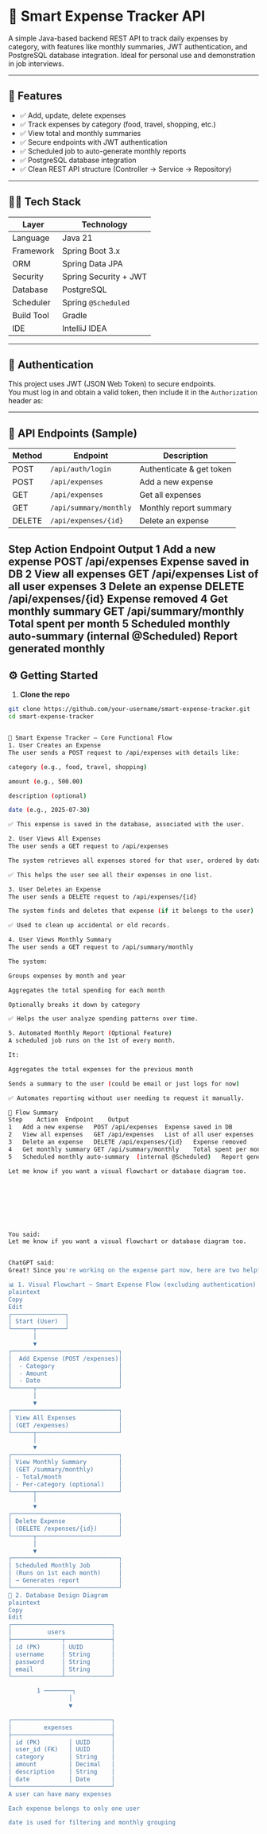 # 💸 Smart Expense Tracker API

A simple Java-based backend REST API to track daily expenses by category, with features like monthly summaries, JWT authentication, and PostgreSQL database integration. Ideal for personal use and demonstration in job interviews.

---

## 📌 Features

- ✅ Add, update, delete expenses
- ✅ Track expenses by category (food, travel, shopping, etc.)
- ✅ View total and monthly summaries
- ✅ Secure endpoints with JWT authentication
- ✅ Scheduled job to auto-generate monthly reports
- ✅ PostgreSQL database integration
- ✅ Clean REST API structure (Controller → Service → Repository)

---

## 🧑‍💻 Tech Stack

| Layer         | Technology           |
|---------------|----------------------|
| Language      | Java 21              |
| Framework     | Spring Boot 3.x      |
| ORM           | Spring Data JPA      |
| Security      | Spring Security + JWT |
| Database      | PostgreSQL           |
| Scheduler     | Spring `@Scheduled`  |
| Build Tool    | Gradle       |
| IDE           | IntelliJ IDEA        |

---

## 🔐 Authentication

This project uses JWT (JSON Web Token) to secure endpoints.  
You must log in and obtain a valid token, then include it in the `Authorization` header as:


---

## 📄 API Endpoints (Sample)

| Method | Endpoint             | Description             |
|--------|----------------------|-------------------------|
| POST   | `/api/auth/login`    | Authenticate & get token |
| POST   | `/api/expenses`      | Add a new expense       |
| GET    | `/api/expenses`      | Get all expenses        |
| GET    | `/api/summary/monthly` | Monthly report summary |
| DELETE | `/api/expenses/{id}` | Delete an expense       |


Step	Action	Endpoint	Output
1	Add a new expense	POST /api/expenses	Expense saved in DB
2	View all expenses	GET /api/expenses	List of all user expenses
3	Delete an expense	DELETE /api/expenses/{id}	Expense removed
4	Get monthly summary	GET /api/summary/monthly	Total spent per month
5	Scheduled monthly auto-summary	(internal @Scheduled)	Report generated monthly
---

## ⚙️ Getting Started

1. **Clone the repo**

```bash
git clone https://github.com/your-username/smart-expense-tracker.git
cd smart-expense-tracker


🧾 Smart Expense Tracker – Core Functional Flow
1. User Creates an Expense
The user sends a POST request to /api/expenses with details like:

category (e.g., food, travel, shopping)

amount (e.g., 500.00)

description (optional)

date (e.g., 2025-07-30)

✅ This expense is saved in the database, associated with the user.

2. User Views All Expenses
The user sends a GET request to /api/expenses

The system retrieves all expenses stored for that user, ordered by date (optional)

✅ This helps the user see all their expenses in one list.

3. User Deletes an Expense
The user sends a DELETE request to /api/expenses/{id}

The system finds and deletes that expense (if it belongs to the user)

✅ Used to clean up accidental or old records.

4. User Views Monthly Summary
The user sends a GET request to /api/summary/monthly

The system:

Groups expenses by month and year

Aggregates the total spending for each month

Optionally breaks it down by category

✅ Helps the user analyze spending patterns over time.

5. Automated Monthly Report (Optional Feature)
A scheduled job runs on the 1st of every month.

It:

Aggregates the total expenses for the previous month

Sends a summary to the user (could be email or just logs for now)

✅ Automates reporting without user needing to request it manually.

🧩 Flow Summary
Step	Action	Endpoint	Output
1	Add a new expense	POST /api/expenses	Expense saved in DB
2	View all expenses	GET /api/expenses	List of all user expenses
3	Delete an expense	DELETE /api/expenses/{id}	Expense removed
4	Get monthly summary	GET /api/summary/monthly	Total spent per month
5	Scheduled monthly auto-summary	(internal @Scheduled)	Report generated monthly

Let me know if you want a visual flowchart or database diagram too.








You said:
Let me know if you want a visual flowchart or database diagram too.


ChatGPT said:
Great! Since you're working on the expense part now, here are two helpful visual aids you can use:

📊 1. Visual Flowchart – Smart Expense Flow (excluding authentication)
plaintext
Copy
Edit
┌───────────────┐
│ Start (User)  │
└──────┬────────┘
       │
       ▼
┌──────────────────────────────┐
│  Add Expense (POST /expenses)│
│  - Category                  │
│  - Amount                    │
│  - Date                      │
└──────┬───────────────────────┘
       │
       ▼
┌──────────────────────────────┐
│ View All Expenses            │
│ (GET /expenses)              │
└──────┬───────────────────────┘
       │
       ▼
┌──────────────────────────────┐
│ View Monthly Summary         │
│ (GET /summary/monthly)       │
│ - Total/month                │
│ - Per-category (optional)    │
└──────┬───────────────────────┘
       │
       ▼
┌──────────────────────────────┐
│ Delete Expense               │
│ (DELETE /expenses/{id})      │
└──────┬───────────────────────┘
       │
       ▼
┌──────────────────────────────┐
│ Scheduled Monthly Job        │
│ (Runs on 1st each month)     │
│ → Generates report           │
└──────────────────────────────┘
🧩 2. Database Design Diagram
plaintext
Copy
Edit
┌────────────────────────────┐
│          users             │
├──────────────┬─────────────┤
│ id (PK)      │ UUID        │
│ username     │ String      │
│ password     │ String      │
│ email        │ String      │
└──────────────┴─────────────┘

        1 ────────┐
                 │
                 ▼

┌────────────────────────────┐
│         expenses           │
├────────────────────────────┤
│ id (PK)        │ UUID      │
│ user_id (FK)   │ UUID      │
│ category       │ String    │
│ amount         │ Decimal   │
│ description    │ String    │
│ date           │ Date      │
└────────────────────────────┘
A user can have many expenses

Each expense belongs to only one user

date is used for filtering and monthly grouping

